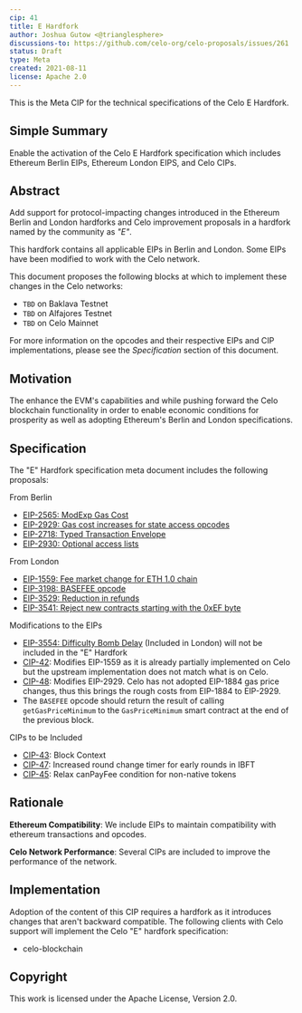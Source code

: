 ```yaml
---
cip: 41
title: E Hardfork
author: Joshua Gutow <@trianglesphere>
discussions-to: https://github.com/celo-org/celo-proposals/issues/261
status: Draft
type: Meta
created: 2021-08-11
license: Apache 2.0
---
```


This is the Meta CIP for the technical specifications of the Celo E Hardfork.

## Simple Summary

Enable the activation of the Celo E Hardfork specification which includes Ethereum Berlin EIPs, Ethereum London EIPS, and Celo CIPs.

## Abstract

Add support for protocol-impacting changes introduced in the Ethereum Berlin and London hardforks and Celo improvement proposals in a hardfork
named by the community as _"E"_.

This hardfork contains all applicable EIPs in Berlin and London. Some EIPs have been modified to work with the Celo network.

This document proposes the following blocks at which to implement these changes in the Celo networks:
- `TBD` on Baklava Testnet
- `TBD` on Alfajores Testnet
- `TBD` on Celo Mainnet

For more information on the opcodes and their respective EIPs and CIP implementations, please see the _Specification_
section of this document.

## Motivation

The enhance the EVM's capabilities and while pushing forward the Celo blockchain functionality in order to enable economic conditions for prosperity as well as adopting Ethereum's Berlin and London specifications.

## Specification

The "E" Hardfork specification meta document includes the following proposals:

From Berlin
* [EIP-2565: ModExp Gas Cost](https://eips.ethereum.org/EIPS/eip-2565)
* [EIP-2929: Gas cost increases for state access opcodes](https://eips.ethereum.org/EIPS/eip-2929)
* [EIP-2718: Typed Transaction Envelope](https://eips.ethereum.org/EIPS/eip-2718)
* [EIP-2930: Optional access lists](https://eips.ethereum.org/EIPS/eip-2930)

From London
* [EIP-1559: Fee market change for ETH 1.0 chain](https://eips.ethereum.org/EIPS/eip-1559)
* [EIP-3198: BASEFEE opcode](https://eips.ethereum.org/EIPS/eip-3198)
* [EIP-3529: Reduction in refunds](https://eips.ethereum.org/EIPS/eip-3529)
* [EIP-3541: Reject new contracts starting with the 0xEF byte](https://eips.ethereum.org/EIPS/eip-3541)

Modifications to the EIPs
* [EIP-3554: Difficulty Bomb Delay](https://eips.ethereum.org/EIPS/eip-3554) (Included in London) will not be included in the "E" Hardfork
* [CIP-42](https://github.com/celo-org/celo-proposals/blob/master/CIPs/cip-0042.md): Modifies EIP-1559 as it is already partially implemented on Celo but the upstream implementation does not match what is on Celo.
* [CIP-48](https://github.com/celo-org/celo-proposals/blob/master/CIPs/cip-0048.md): Modifies EIP-2929. Celo has not adopted EIP-1884 gas price changes, thus this brings the rough costs from EIP-1884 to EIP-2929.
* The `BASEFEE` opcode should return the result of calling `getGasPriceMinimum` to the `GasPriceMinimum` smart contract at the end of the previous block.

CIPs to be Included
* [CIP-43](https://github.com/celo-org/celo-proposals/blob/master/CIPs/cip-0043.md): Block Context
* [CIP-47](https://github.com/celo-org/celo-proposals/blob/master/CIPs/cip-0047.md): Increased round change timer for early rounds in IBFT
* [CIP-45](https://github.com/celo-org/celo-proposals/blob/master/CIPs/cip-0045.md): Relax canPayFee condition for non-native tokens


## Rationale

__Ethereum Compatibility__: We include EIPs to maintain compatibility with ethereum transactions and opcodes.

__Celo Network Performance__: Several CIPs are included to improve the performance of the network.


## Implementation

Adoption of the content of this CIP requires a hardfork as it introduces changes that aren't backward compatible. The following clients with Celo support will implement the Celo "E" hardfork specification:
- celo-blockchain

## Copyright

This work is licensed under the Apache License, Version 2.0.
